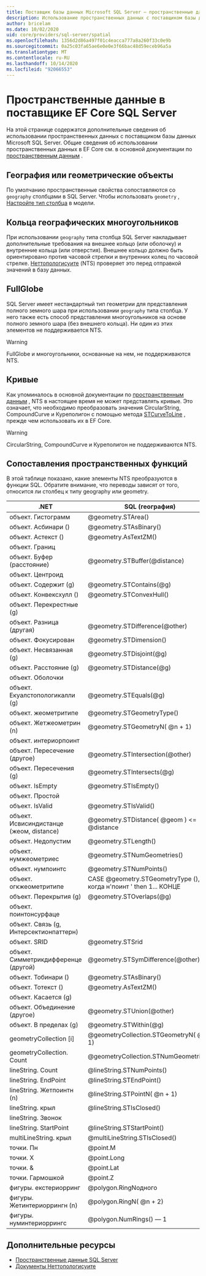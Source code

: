 ```yaml
---
title: Поставщик базы данных Microsoft SQL Server — пространственные данные EF Core
description: Использование пространственных данных с поставщиком базы данных Entity Framework Core Microsoft SQL Server
author: bricelam
ms.date: 10/02/2020
uid: core/providers/sql-server/spatial
ms.openlocfilehash: 1356d2d86a497f01c4eacca777a8a260f33c0e9b
ms.sourcegitcommit: 0a25c03fa65ae6e0e0e3f66bac48d59eceb96a5a
ms.translationtype: MT
ms.contentlocale: ru-RU
ms.lasthandoff: 10/14/2020
ms.locfileid: "92066553"
---
```

# <a name="spatial-data-in-the-sql-server-ef-core-provider"></a>Пространственные данные в поставщике EF Core SQL Server

На этой странице содержатся дополнительные сведения об использовании пространственных данных с поставщиком базы данных Microsoft SQL Server. Общие сведения об использовании пространственных данных в EF Core см. в основной документации по [пространственным данным](xref:core/modeling/spatial) .

## <a name="geography-or-geometry"></a>География или геометрические объекты

По умолчанию пространственные свойства сопоставляются со `geography` столбцами в SQL Server. Чтобы использовать `geometry` , [Настройте тип столбца](xref:core/modeling/entity-properties#column-data-types) в модели.

## <a name="geography-polygon-rings"></a>Кольца географических многоугольников

При использовании `geography` типа столбца SQL Server накладывает дополнительные требования на внешнее кольцо (или оболочку) и внутренние кольца (или отверстия). Внешнее кольцо должно быть ориентировано против часовой стрелки и внутренних колец по часовой стрелке. [Неттопологисуите](https://nettopologysuite.github.io/NetTopologySuite/) (NTS) проверяет это перед отправкой значений в базу данных.

## <a name="fullglobe"></a>FullGlobe

SQL Server имеет нестандартный тип геометрии для представления полного земного шара при использовании `geography` типа столбца. У него также есть способ представления многоугольников на основе полного земного шара (без внешнего кольца). Ни один из этих элементов не поддерживается NTS.

> [!WARNING]
> FullGlobe и многоугольники, основанные на нем, не поддерживаются NTS.

## <a name="curves"></a>Кривые

Как упоминалось в основной документации по [пространственным данным](xref:core/modeling/spatial) , NTS в настоящее время не может представлять кривые. Это означает, что необходимо преобразовать значения CircularString, CompoundCurve и Куреполигон с помощью метода [STCurveToLine](/sql/t-sql/spatial-geography/stcurvetoline-geography-data-type) , прежде чем использовать их в EF Core.

> [!WARNING]
> CircularString, CompoundCurve и Куреполигон не поддерживаются NTS.

## <a name="spatial-function-mappings"></a>Сопоставления пространственных функций

В этой таблице показано, какие элементы NTS преобразуются в функции SQL. Обратите внимание, что переводы зависят от того, относится ли столбец к типу geography или geometry.

.NET                                      | SQL (география)                                              | SQL (геометрия)
----------------------------------------- | ------------------------------------------------------------ | --------------
объект. Гистограмм                             | @geometry.STArea()                                           | @geometry.STArea()
объект. Асбинари ()                       | @geometry.STAsBinary()                                       | @geometry.STAsBinary()
объект. Астекст ()                         | @geometry.AsTextZM()                                         | @geometry.AsTextZM()
объект. Границ                         |                                                              | @geometry.STBoundary()
объект. Буфер (расстояние)                 | @geometry.STBuffer(@distance)                                | @geometry.STBuffer(@distance)
объект. Центроид                         |                                                              | @geometry.STCentroid()
объект. Содержит (g)                      | @geometry.STContains(@g)                                     | @geometry.STContains(@g)
объект. Конвексхулл ()                     | @geometry.STConvexHull()                                     | @geometry.STConvexHull()
объект. Перекрестные (g)                       |                                                              | @geometry.STCrosses(@g)
объект. Разница (другая)                | @geometry.STDifference(@other)                               | @geometry.STDifference(@other)
объект. Фокусирован                        | @geometry.STDimension()                                      | @geometry.STDimension()
объект. Несвязанная (g)                      | @geometry.STDisjoint(@g)                                     | @geometry.STDisjoint(@g)
объект. Расстояние (g)                      | @geometry.STDistance(@g)                                     | @geometry.STDistance(@g)
объект. Оболочки                         |                                                              | @geometry.STEnvelope()
объект. Екуалстопологикалли (g)           | @geometry.STEquals(@g)                                       | @geometry.STEquals(@g)
объект. жеометритипе                     | @geometry.STGeometryType()                                   | @geometry.STGeometryType()
объект. Жетжеометрин (n)                  | @geometry.STGeometryN( @n + 1)                                | @geometry.STGeometryN( @n + 1)
объект. интериорпоинт                    |                                                              | @geometry.STPointOnSurface()
объект. Пересечение (другое)              | @geometry.STIntersection(@other)                             | @geometry.STIntersection(@other)
объект. Пересечения (g)                    | @geometry.STIntersects(@g)                                   | @geometry.STIntersects(@g)
объект. IsEmpty                          | @geometry.STIsEmpty()                                        | @geometry.STIsEmpty()
объект. Простой                         |                                                              | @geometry.STIsSimple()
объект. IsValid                          | @geometry.STIsValid()                                        | @geometry.STIsValid()
объект. Исвисиндистанце (жеом, distance) | @geometry.STDistance( @geom ) <= @distance                     | @geometry.STDistance( @geom ) <= @distance
объект. Недопустим                           | @geometry.STLength()                                         | @geometry.STLength()
объект. нумжеометриес                    | @geometry.STNumGeometries()                                  | @geometry.STNumGeometries()
объект. нумпоинтс                        | @geometry.STNumPoints()                                      | @geometry.STNumPoints()
объект. огкжеометритипе                  | CASE @geometry.STGeometryType (), когда н'поинт ' then 1... КОНЦЕ | CASE @geometry.STGeometryType (), когда н'поинт ' then 1... КОНЦЕ
объект. Перекрытия (g)                      | @geometry.STOverlaps(@g)                                     | @geometry.STOverlaps(@g)
объект. поинтонсурфаце                   |                                                              | @geometry.STPointOnSurface()
объект. Связь (g, Интерсектионпаттерн)   |                                                              | @geometry.STRelate(@g, @intersectionPattern)
объект. SRID                             | @geometry.STSrid                                             | @geometry.STSrid
объект. Симметрикдифференце (другой)       | @geometry.STSymDifference(@other)                            | @geometry.STSymDifference(@other)
объект. Тобинари ()                       | @geometry.STAsBinary()                                       | @geometry.STAsBinary()
объект. Тотекст ()                         | @geometry.AsTextZM()                                         | @geometry.AsTextZM()
объект. Касается (g)                       |                                                              | @geometry.STTouches(@g)
объект. Объединение (другое)                     | @geometry.STUnion(@other)                                    | @geometry.STUnion(@other)
объект. В пределах (g)                        | @geometry.STWithin(@g)                                       | @geometry.STWithin(@g)
geometryCollection [i]                     | @geometryCollection.STGeometryN( @i + 1)                      | @geometryCollection.STGeometryN( @i + 1)
geometryCollection. Count                  | @geometryCollection.STNumGeometries()                        | @geometryCollection.STNumGeometries()
lineString. Count                          | @lineString.STNumPoints()                                    | @lineString.STNumPoints()
lineString. EndPoint                       | @lineString.STEndPoint()                                     | @lineString.STEndPoint()
lineString. Жетпоинтн (n)                   | @lineString.STPointN( @n + 1)                                 | @lineString.STPointN( @n + 1)
lineString. крыл                       | @lineString.STIsClosed()                                     | @lineString.STIsClosed()
lineString. Звонок                         |                                                              | @lineString.IsRing()
lineString. StartPoint                     | @lineString.STStartPoint()                                   | @lineString.STStartPoint()
multiLineString. крыл                  | @multiLineString.STIsClosed()                                | @multiLineString.STIsClosed()
точки. Пн                                   | @point.M                                                     | @point.M
точки. X                                   | @point.Long                                                  | @point.STX
точки. &                                   | @point.Lat                                                   | @point.STY
точки. Гармошкой                                   | @point.Z                                                     | @point.Z
фигуры. екстериорринг                      | @polygon.RingNодного                                            | @polygon.STExteriorRing()
фигуры. Жетинтериоррингн (n)               | @polygon.RingN( @n + 2)                                       | @polygon.STInteriorRingN( @n + 1)
фигуры. нуминтериоррингс                  | @polygon.NumRings() — 1                                      | @polygon.STNumInteriorRing()

## <a name="additional-resources"></a>Дополнительные ресурсы

* [Пространственные данные SQL Server](/sql/relational-databases/spatial/spatial-data-sql-server)
* [Документы Неттопологисуите](https://nettopologysuite.github.io/NetTopologySuite/)
